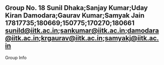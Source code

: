 Group No. 18
Sunil Dhaka;Sanjay Kumar;Uday Kiran Damodara;Gaurav Kumar;Samyak Jain
17817735;180669;150775;170270;180661
sunild@iitk.ac.in;sankumar@iitk.ac.in;damodara@iitk.ac.in;krgaurav@iitk.ac.in;samyakj@iitk.ac.in
---

Group Info